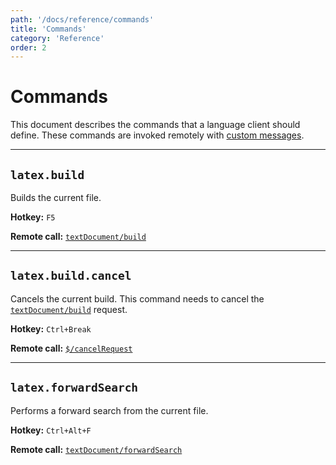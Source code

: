 ```yaml
---
path: '/docs/reference/commands'
title: 'Commands'
category: 'Reference'
order: 2
---
```


# Commands

This document describes the commands that a language client should define.
These commands are invoked remotely with [custom messages](/docs/reference/custom-messages).

---

## `latex.build`

Builds the current file.

**Hotkey:** `F5`

**Remote call:** [`textDocument/build`](/docs/reference/custom-messages#build-request)

---

## `latex.build.cancel`

Cancels the current build. This command needs to cancel the [`textDocument/build`](/docs/reference/custom-messages#build-request) request.

**Hotkey:** `Ctrl+Break`

**Remote call:** [`$/cancelRequest`](https://microsoft.github.io/language-server-protocol/specification#cancelRequest)

---

## `latex.forwardSearch`

Performs a forward search from the current file.

**Hotkey:** `Ctrl+Alt+F`

**Remote call:** [`textDocument/forwardSearch`](/docs/reference/custom-messages#forward-search-request)
